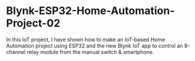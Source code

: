 # Blynk-ESP32-Home-Automation-Project-02
In this IoT project, I have shown how to make an IoT-based Home Automation project using ESP32 and the new Blynk IoT app to control an 8-channel relay module from the manual switch &amp; smartphone.
